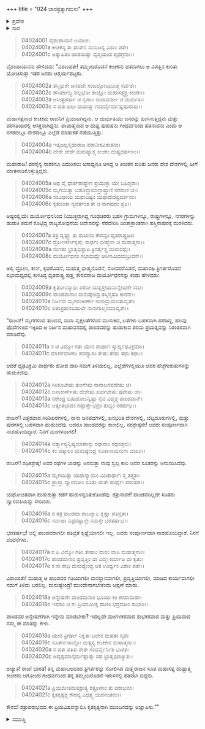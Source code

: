 +++
title = "024 ಚಾರಪ್ರತ್ಯಾಗಮನಃ"
+++

<details><summary>ಪ್ರವೇಶ</summary>


।।   ಓಂ ಓಂ ನಮೋ ನಾರಾಯಣಾಯ।।   ಶ್ರೀ ವೇದವ್ಯಾಸಾಯ ನಮಃ ।।

ಶ್ರೀ ಕೃಷ್ಣದ್ವೈಪಾಯನ ವೇದವ್ಯಾಸ ವಿರಚಿತ  

**ಶ್ರೀ ಮಹಾಭಾರತ**

**ವಿರಾಟ ಪರ್ವ**

**ಗೋಹರಣ ಪರ್ವ**

**ಅಧ್ಯಾಯ 24**

</details>


<details><summary>ಸಾರ</summary>

ಪಾಂಡವರನ್ನು ಪತ್ತೇಹಚ್ಚಲು ಕಳುಹಿಸಿದ್ದ ಗೂಢಚರರು ಹಿಂದಿರುಗಿ ದುರ್ಯೋಧನನಿಗೆ ಅವರ ಕುರುಹು ಸಿಗಲಿಲ್ಲವೆಂದು ವರದಿಮಾಡಿದುದು (1-18). ವಿರಾಟನಗರಿಯಲ್ಲಿ ಕೀಚಕನು ಅಗೋಚರ ಗಂಧರ್ವರಿಂದ ಹತನಾದನೆಂದೂ ತಿಳಿಸುವುದು (19-21).

</details>


> 04024001 ವೈಶಂಪಾಯನ ಉವಾಚ।  
04024001a ಕೀಚಕಸ್ಯ ತು ಘಾತೇನ ಸಾನುಜಸ್ಯ ವಿಶಾಂ ಪತೇ।   
04024001c ಅತ್ಯಾಹಿತಂ ಚಿಂತಯಿತ್ವಾ ವ್ಯಸ್ಮಯಂತ ಪೃಥಗ್ಜನಾಃ।।

ವೈಶಂಪಾಯನನು ಹೇಳಿದನು: “ವಿಶಾಂಪತೇ! ತಮ್ಮಂದಿರೊಡನೆ ಕೀಚಕನು ಹತನಾಗಲು ಆ ವಿಪತ್ತಿನ ಕುರಿತು ಯೋಚಿಸುತ್ತಾ ಇತರ ಜನರು ಆಶ್ಚರ್ಯಪಟ್ಟರು.

> 04024002a ತಸ್ಮಿನ್ಪುರೇ ಜನಪದೇ ಸಂಜಲ್ಪೋಽಭೂಚ್ಚ ಸರ್ವಶಃ।  
04024002c ಶೌರ್ಯಾದ್ಧಿ ವಲ್ಲಭೋ ರಾಜ್ಞೋ ಮಹಾಸತ್ತ್ವಶ್ಚ ಕೀಚಕಃ।।  
04024003a ಆಸೀತ್ಪ್ರಹರ್ತಾ ಚ ನೃಣಾಂ ದಾರಾಮರ್ಶೀ ಚ ದುರ್ಮತಿಃ।  
04024003c ಸ ಹತಃ ಖಲು ಪಾಪಾತ್ಮಾ ಗಂಧರ್ವೈರ್ದುಷ್ಟಪೂರುಷಃ।।

ಮಹಾಸತ್ವನಾದ ಕೀಚಕನು ರಾಜನಿಗೆ ಪ್ರಿಯನಾಗಿದ್ದನು. ಆ ದುರ್ಮತಿಯು ಜನರನ್ನು ಹಿಂಸಿಸುತ್ತಿದ್ದನು ಮತ್ತು ಪರಸತಿಯರಲ್ಲಿ ಆಸಕ್ತನಾಗಿದ್ದನು. ಪಾಪಾತ್ಮನಾದ ಆ ದುಷ್ಟ ಪುರುಷನು ಗಂಧರ್ವರಿಂದ ಹತನಾದನು ಎಂದು ಆ ನಗರದಲ್ಲೂ ದೇಶದಲ್ಲೂ ಎಲ್ಲೆಡೆ ಮಾತುಕತೆ ನಡೆಯುತ್ತಿತ್ತು.

> 04024004a ಇತ್ಯಜಲ್ಪನ್ಮಹಾರಾಜ ಪರಾನೀಕವಿಶಾತನಂ।   
04024004c ದೇಶೇ ದೇಶೇ ಮನುಷ್ಯಾಶ್ಚ ಕೀಚಕಂ ದುಷ್ಪ್ರಧರ್ಷಣಂ।।

ಮಹಾರಾಜ! ಪರಸೈನ್ಯ ನಾಶಕನೂ ಎದುರಿಸಲು ಅಸಾಧ್ಯನೂ ಆಗಿದ್ದ ಆ ಕೀಚಕನ ಕುರಿತು ಜನರು ದೇಶ ದೇಶಗಳಲ್ಲಿ ಹೀಗೆ ಮಾತನಾಡಿಕೊಳ್ಳುತ್ತಿದ್ದರು.

> 04024005a ಅಥ ವೈ ಧಾರ್ತರಾಷ್ಟ್ರೇಣ ಪ್ರಯುಕ್ತಾ ಯೇ ಬಹಿಶ್ಚರಾಃ।  
04024005c ಮೃಗಯಿತ್ವಾ ಬಹೂನ್ಗ್ರಾಮಾನ್ರಾಷ್ಟ್ರಾಣಿ ನಗರಾಣಿ ಚ।।   
04024006a ಸಂವಿಧಾಯ ಯಥಾದಿಷ್ಟಂ ಯಥಾದೇಶಪ್ರದರ್ಶನಂ।  
04024006c ಕೃತಚಿಂತಾ ನ್ಯವರ್ತಂತ ತೇ ಚ ನಾಗಪುರಂ ಪ್ರತಿ।।

ಅಷ್ಟರಲ್ಲಿಯೇ ದುರ್ಯೋಧನನಿಂದ ನಿಯುಕ್ತರಾಗಿದ್ದ ಗೂಢಚರರು ಬಹಳ ಗ್ರಾಮಗಳನ್ನೂ, ರಾಷ್ಟ್ರಗಳನ್ನೂ, ನಗರಗಳನ್ನು ಹುಡುಕಿ ತಮಗೆ ಕೊಟ್ಟಿದ್ದ ರಾಜ್ಯಶೋಧನೆಯ ಆದೇಶವನ್ನು ನೆರವೇರಿಸಿ ಚಿಂತಾಕ್ರಾಂತರಾಗಿ ಹಸ್ತಿನಾಪುರಕ್ಕೆ ಮರಳಿದರು.

> 04024007a ತತ್ರ ದೃಷ್ಟ್ವಾ ತು ರಾಜಾನಂ ಕೌರವ್ಯಂ ಧೃತರಾಷ್ಟ್ರಜಂ।   
04024007c ದ್ರೋಣಕರ್ಣಕೃಪೈಃ ಸಾರ್ಧಂ ಭೀಷ್ಮೇಣ ಚ ಮಹಾತ್ಮನಾ।।  
04024008a ಸಂಗತಂ ಭ್ರಾತೃಭಿಶ್ಚಾಪಿ ತ್ರಿಗರ್ತೈಶ್ಚ ಮಹಾರಥೈಃ।  
04024008c ದುರ್ಯೋಧನಂ ಸಭಾಮಧ್ಯೇ ಆಸೀನಮಿದಮಬ್ರುವನ್।।

ಅಲ್ಲಿ ದ್ರೋಣ, ಕರ್ಣ, ಕೃಪರೊಡನೆ, ಮಹಾತ್ಮ ಭೀಷ್ಮನೊಡನೆ, ಸೋದರರೊಡನೆ, ಮಹಾರಥಿ ತ್ರಿಗರ್ತರೊಡನೆ ಸಭಾಮಧ್ಯದಲ್ಲಿ ಕುಳಿತಿದ್ದ ಧೃತರಾಷ್ಟ್ರ ಪುತ್ರ, ಕೌರವರಾಜ ದುರ್ಯೋಧನನನ್ನು ಕಂಡು ಹೇಳಿದರು:

> 04024009a ಕೃತೋಽಸ್ಮಾಭಿಃ ಪರೋ ಯತ್ನಸ್ತೇಷಾಮನ್ವೇಷಣೇ ಸದಾ।  
04024009c ಪಾಂಡವಾನಾಂ ಮನುಷ್ಯೇಂದ್ರ ತಸ್ಮಿನ್ಮಹತಿ ಕಾನನೇ।।  
04024010a ನಿರ್ಜನೇ ಮೃಗಸಂಕೀರ್ಣೇ ನಾನಾದ್ರುಮಲತಾವೃತೇ।   
04024010c ಲತಾಪ್ರತಾನಬಹುಲೇ ನಾನಾಗುಲ್ಮಸಮಾವೃತೇ।।

“ರಾಜನ್! ಮೃಗಗಳಿಂದ ತುಂಬಿದ, ನಾನಾ ವೃಕ್ಷಲತೆಗಳಿಂದ ಮುಸುಕಿದ, ಲತೆಗಳು ಬಹಳವಾಗಿ ಹರಡಿದ್ದ, ಹಲವು ಪೊದೆಗಳಿಂದ ಇಕ್ಕಿರಿದ ಆ ನಿರ್ಜನ ಮಹಾವನದಲ್ಲಿ ಪಾಂಡವರನ್ನು ಹುಡುಕುವ ಪರಮ ಪ್ರಯತ್ನವನ್ನು ನಿರಂತರವಾಗಿ ಮಾಡಿದೆವು.

> 04024011a ನ ಚ ವಿದ್ಮೋ ಗತಾ ಯೇನ ಪಾರ್ಥಾಃ ಸ್ಯುರ್ದೃಢವಿಕ್ರಮಾಃ।  
04024011c ಮಾರ್ಗಮಾಣಾಃ ಪದನ್ಯಾಸಂ ತೇಷು ತೇಷು ತಥಾ ತಥಾ।।

ಆದರೆ ದೃಢವಿಕ್ರಮಿ ಪಾರ್ಥರು ಹೋದ ದಾರಿ ನಮಗೆ ತಿಳಿಯಲಿಲ್ಲ. ಎಲ್ಲೆಡೆಗಳಲ್ಲಿಯೂ ಅವರ ಹೆಜ್ಜೆಗುರುತುಗಳನ್ನು ಹುಡುಕಿದೆವು.

> 04024012a ಗಿರಿಕೂಟೇಷು ತುಂಗೇಷು ನಾನಾಜನಪದೇಷು ಚ।  
04024012c ಜನಾಕೀರ್ಣೇಷು ದೇಶೇಷು ಖರ್ವಟೇಷು ಪುರೇಷು ಚ।।  
04024013a ನರೇಂದ್ರ ಬಹುಶೋಽನ್ವಿಷ್ಟಾ ನೈವ ವಿದ್ಮಶ್ಚ ಪಾಂಡವಾನ್।  
04024013c ಅತ್ಯಂತಭಾವಂ ನಷ್ಟಾಸ್ತೇ ಭದ್ರಂ ತುಭ್ಯಂ ನರರ್ಷಭ।।

ರಾಜನ್! ಎತ್ತರವಾದ ಗಿರಿಶಿಖರಗಳಲ್ಲಿ, ನಾನಾ ಜನಪದಗಳಲ್ಲಿ, ಜನಭರಿತ ದೇಶಗಳಲ್ಲಿ, ಬೆಟ್ಟದೂರುಗಳಲ್ಲಿ, ಮತ್ತು ಪುರಗಳಲ್ಲಿ ಬಹಳವಾಗಿ ಹುಡುಕಿದೆವು. ಆದರೂ ಪಾಂಡವರನ್ನು ಕಾಣಲಿಲ್ಲ. ನರಶ್ರೇಷ್ಠನೇ! ಅವರು ಸಂಪೂರ್ಣವಾಗಿ ನಾಶಹೊಂದಿದ್ದಾರೆ. ನಿನಗೆ ಮಂಗಳವಾಗಲಿ!

> 04024014a ವರ್ತ್ಮಾನ್ಯನ್ವಿಷ್ಯಮಾಣಾಸ್ತು ರಥಾನಾಂ ರಥಸತ್ತಮ।  
04024014c ಕಂ ಚಿತ್ಕಾಲಂ ಮನುಷ್ಯೇಂದ್ರ ಸೂತಾನಾಮನುಗಾ ವಯಂ।।

ರಾಜನ್! ರಥಿಕಶ್ರೇಷ್ಠ! ಅವರ ರಥಗಳ ಜಾಡನ್ನು ಅರಸುತ್ತಾ ನಾವು ಸ್ವಲ್ಪ ಕಾಲ ಅವರ ಸೂತರನ್ನು ಅನುಸರಿಸಿದೆವು.

> 04024015a ಮೃಗಯಿತ್ವಾ ಯಥಾನ್ಯಾಯಂ ವಿದಿತಾರ್ಥಾಃ ಸ್ಮ ತತ್ತ್ವತಃ।   
04024015c ಪ್ರಾಪ್ತಾ ದ್ವಾರವತೀಂ ಸೂತಾ ಋತೇ ಪಾರ್ಥೈಃ ಪರಂತಪ।।

ಯಥೋಚಿತವಾಗಿ ಹುಡುಕುತ್ತಾ ಕಡೆಗೆ ಹುರುಳನ್ನರಿತುಕೊಂಡೆವು. ಶತ್ರುನಾಶಕ! ಪಾಂಡವರಿಲ್ಲದೇ ಸೂತರು ದ್ವಾರವತಿಯನ್ನು ಸೇರಿದರು.

> 04024016a ನ ತತ್ರ ಪಾಂಡವಾ ರಾಜನ್ನಾಪಿ ಕೃಷ್ಣಾ ಪತಿವ್ರತಾ।  
04024016c ಸರ್ವಥಾ ವಿಪ್ರನಷ್ಟಾಸ್ತೇ ನಮಸ್ತೇ ಭರತರ್ಷಭ।।

ಭರತರ್ಷಭ! ಅಲ್ಲಿ ಪಾಂಡವರಾಗಲೀ ಪತಿವ್ರತೆ ಕೃಷ್ಣೆಯಾಗಲೀ ಇಲ್ಲ. ಅವರು ಸಂಪೂರ್ಣವಾಗಿ ನಾಶಹೊಂದಿದ್ದಾರೆ. ನಿನಗೆ ವಂದನೆಗಳು.

> 04024017a ನ ಹಿ ವಿದ್ಮೋ ಗತಿಂ ತೇಷಾಂ ವಾಸಂ ವಾಪಿ ಮಹಾತ್ಮನಾಂ।  
04024017c ಪಾಂಡವಾನಾಂ ಪ್ರವೃತ್ತಿಂ ವಾ ವಿದ್ಮಃ ಕರ್ಮಾಪಿ ವಾ ಕೃತಂ।  
04024017e ಸ ನಃ ಶಾಧಿ ಮನುಷ್ಯೇಂದ್ರ ಅತ ಊರ್ಧ್ವಂ ವಿಶಾಂ ಪತೇ।।

ವಿಶಾಂಪತೇ! ಮಹಾತ್ಮ ಆ ಪಾಂಡವರ ಗತಿಯಾಗಲೀ ವಾಸಸ್ಥಾನವಾಗಲೀ, ಪ್ರವೃತ್ತಿಯಾಗಲೀ, ಮಾಡಿದ ಕಾರ್ಯವಾಗಲೀ ನಮಗೆ ತಿಳಿದು ಬರಲಿಲ್ಲ. ಮನುಷ್ಯೇಂದ್ರ! ಮುಂದೇನಾಗಬೇಕೆಂದು ಅಪ್ಪಣೆ ಮಾಡು.

> 04024018a ಅನ್ವೇಷಣೇ ಪಾಂಡವಾನಾಂ ಭೂಯಃ ಕಿಂ ಕರವಾಮಹೇ।  
04024018c ಇಮಾಂ ಚ ನಃ ಪ್ರಿಯಾಮೀಕ್ಷ ವಾಚಂ ಭದ್ರವತೀಂ ಶುಭಾಂ।।

ಪಾಂಡವರ ಅನ್ವೇಷಣೆಗಾಗಿ ಇನ್ನೇನು ಮಾಡಬೇಕು? ಇದಲ್ಲದೇ ಮಂಗಳಕರವಾದ ಶುಭಕರವಾದ ಮತ್ತು ಪ್ರಿಯವಾದ ನಮ್ಮ ಈ ಮಾತನ್ನು ಕೇಳು.

> 04024019a ಯೇನ ತ್ರಿಗರ್ತಾ ನಿಕೃತಾ ಬಲೇನ ಮಹತಾ ನೃಪ।  
04024019c ಸೂತೇನ ರಾಜ್ಞೋ ಮತ್ಸ್ಯಸ್ಯ ಕೀಚಕೇನ ಮಹಾತ್ಮನಾ।।  
04024020a ಸ ಹತಃ ಪತಿತಃ ಶೇತೇ ಗಂಧರ್ವೈರ್ನಿಶಿ ಭಾರತ।  
04024020c ಅದೃಶ್ಯಮಾನೈರ್ದುಷ್ಟಾತ್ಮಾ ಸಹ ಭ್ರಾತೃಭಿರಚ್ಯುತ।।

ಅಚ್ಯುತ! ರಾಜ! ಭಾರತ! ತನ್ನ ಮಹಾಬಲದಿಂದ ತ್ರಿಗರ್ತರನ್ನು ಸೋಲಿಸಿದ ಮತ್ಸ್ಯರಾಜನ ಸೂತ ಮಹಾಸತ್ವ ದುಷ್ಟಾತ್ಮ ಕೀಚಕನು ಅಗೋಚರ ಗಂಧರ್ವರಿಂದ ತನ್ನ ತಮ್ಮಂದಿರೊಡನೆ ಇರುಳಿನಲ್ಲಿ ಹತನಾಗಿ ಬಿದ್ದನು.

> 04024021a ಪ್ರಿಯಮೇತದುಪಶ್ರುತ್ಯ ಶತ್ರೂಣಾಂ ತು ಪರಾಭವಂ।   
04024021c ಕೃತಕೃತ್ಯಶ್ಚ ಕೌರವ್ಯ ವಿಧತ್ಸ್ವ ಯದನಂತರಂ।।

ಕೌರವ! ಶತ್ರುಪರಾಭವದ ಈ ಪ್ರಿಯವಿಷವನ್ನಾಲಿಸಿ ಕೃತಕೃತ್ಯನಾಗಿ ಮುಂದಿನದನ್ನು ಆಜ್ಞಾಪಿಸು.””


<details><summary>ಸಮಾಪ್ತಿ</summary>


ಇತಿ ಶ್ರೀ ಮಹಾಭಾರತೇ ವಿರಾಟ ಪರ್ವಣಿ ಗೋಹರಣ ಪರ್ವಣಿ ಚಾರಪ್ರತ್ಯಾಗಮನೇ ಚತುರ್ವಿಂಶೋಽಧ್ಯಾಯಃ।  
ಇದು ಶ್ರೀ ಮಹಾಭಾರತದಲ್ಲಿ ವಿರಾಟ ಪರ್ವದಲ್ಲಿ ಗೋಹರಣ ಪರ್ವದಲ್ಲಿ ಚಾರಪ್ರತ್ಯಾಗಮನದಲ್ಲಿ ಇಪ್ಪತ್ನಾಲ್ಕನೆಯ ಅಧ್ಯಾಯವು.



</details>
